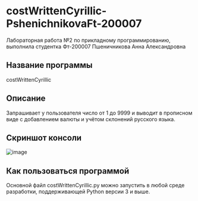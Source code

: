 # costWrittenCyrillic-PshenichnikovaFt-200007
Лабораторная работа №2 по прикладному программированию, выполнила студентка Фт-200007 Пшеничникова Анна Александровна
## Название программы
costWrittenCyrillic
## Описание
Запрашивает у пользователя число от 1 до 9999 и выводит в прописном виде с добавлением валюты и учётом склонений русского языка.
## Скриншот консоли
![image](https://user-images.githubusercontent.com/73584580/133063519-b4961dc4-f6d5-4097-878d-69c3b6c95b1d.png)
## Как пользоваться программой
Основной файл costWrittenCyrillic.py можно запустить в любой среде разработки, поддерживающей Python версии 3 и выше.

